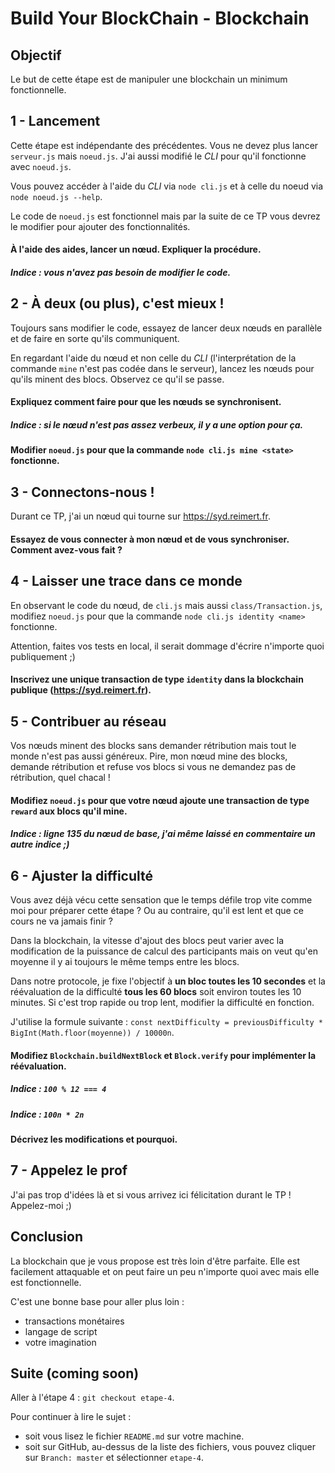 # Build Your BlockChain - Blockchain

## Objectif

Le but de cette étape est de manipuler une blockchain un minimum fonctionnelle.

## 1 - Lancement

Cette étape est indépendante des précédentes. Vous ne devez plus lancer `serveur.js` mais `noeud.js`. J'ai aussi modifié le *CLI* pour qu'il fonctionne avec `noeud.js`.

Vous pouvez accéder à l'aide du *CLI* via `node cli.js` et à celle du noeud via `node noeud.js --help`.

Le code de `noeud.js` est fonctionnel mais par la suite de ce TP vous devrez le modifier pour ajouter des fonctionnalités.

#### À l'aide des aides, lancer un nœud. Expliquer la procédure.

##### Indice : vous **n**'avez **pas** besoin de modifier le code.

## 2 - À deux (ou plus), c'est mieux !

Toujours sans modifier le code, essayez de lancer deux nœuds en parallèle et de faire en sorte qu'ils communiquent.

En regardant l'aide du nœud et non celle du *CLI* (l'interprétation de la commande `mine` n'est pas codée dans le serveur), lancez les nœuds pour qu'ils minent des blocs. Observez ce qu'il se passe.

#### Expliquez comment faire pour que les nœuds se synchronisent.

##### Indice : si le nœud n'est pas assez verbeux, il y a une option pour ça.

#### Modifier `noeud.js` pour que la commande `node cli.js mine <state>` fonctionne.

## 3 - Connectons-nous !

Durant ce TP, j'ai un nœud qui tourne sur https://syd.reimert.fr.

#### Essayez de vous connecter à mon nœud et de vous synchroniser. Comment avez-vous fait ?

## 4 - Laisser une trace dans ce monde

En observant le code du nœud, de `cli.js` mais aussi `class/Transaction.js`, modifiez `noeud.js` pour que la commande `node cli.js identity <name>` fonctionne.

Attention, faites vos tests en local, il serait dommage d'écrire n'importe quoi publiquement ;)

#### Inscrivez une unique transaction de type `identity` dans la blockchain publique (https://syd.reimert.fr).

## 5 - Contribuer au réseau

Vos nœuds minent des blocks sans demander rétribution mais tout le monde n'est pas aussi généreux. Pire, mon nœud mine des blocks, demande rétribution et refuse vos blocs si vous ne demandez pas de rétribution, quel chacal !

#### Modifiez `noeud.js` pour que votre nœud ajoute une transaction de type `reward` aux blocs qu'il mine.

##### Indice : ligne 135 du nœud de base, j'ai même laissé en commentaire un autre indice ;)

## 6 - Ajuster la difficulté

Vous avez déjà vécu cette sensation que le temps défile trop vite comme moi pour préparer cette étape ? Ou au contraire, qu'il est lent et que ce cours ne va jamais finir ?

Dans la blockchain, la vitesse d'ajout des blocs peut varier avec la modification de la puissance de calcul des participants mais on veut qu'en moyenne il y ai toujours le même temps entre les blocs.

Dans notre protocole, je fixe l'objectif à **un bloc toutes les 10 secondes** et la réévaluation de la difficulté **tous les 60 blocs** soit environ toutes les 10 minutes. Si c'est trop rapide ou trop lent, modifier la difficulté en fonction.

J'utilise la formule suivante : `const nextDifficulty = previousDifficulty * BigInt(Math.floor(moyenne)) / 10000n`.

#### Modifiez `Blockchain.buildNextBlock` et `Block.verify` pour implémenter la réévaluation.

##### Indice : `100 % 12 === 4`

##### Indice : `100n * 2n`

#### Décrivez les modifications et pourquoi.

## 7 - Appelez le prof

J'ai pas trop d'idées là et si vous arrivez ici félicitation durant le TP ! Appelez-moi ;)

## Conclusion

La blockchain que je vous propose est très loin d'être parfaite. Elle est facilement attaquable et on peut faire un peu n'importe quoi avec mais elle est fonctionnelle.

C'est une bonne base pour aller plus loin :
- transactions monétaires
- langage de script
- votre imagination

## Suite (coming soon)

Aller à l'étape 4 : `git checkout etape-4`.

Pour continuer à lire le sujet :

* soit vous lisez le fichier `README.md` sur votre machine.
* soit sur GitHub, au-dessus de la liste des fichiers, vous pouvez cliquer sur `Branch: master` et sélectionner `etape-4`.
